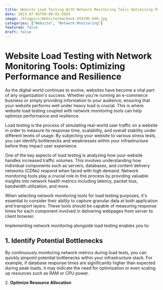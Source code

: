 ```yaml
---
title: Website Load Testing With Network Monitoring Tools Optimizing Performance And Resilience
date: 2023-07-05T00:00:03.6929
image: /blogpics/Website/macbook-459196_640.jpg
categories: ["Website", "Network Monitoring"]
featured: false
draft: false
---
```

# Website Load Testing with Network Monitoring Tools: Optimizing Performance and Resilience 

As the digital world continues to evolve, websites have become a vital part of any organization's success. Whether you're running an e-commerce business or simply providing information to your audience, ensuring that your website performs well under heavy load is crucial. This is where website load testing coupled with network monitoring tools can help optimize performance and resilience.

Load testing is the process of simulating real-world user traffic on a website in order to measure its response time, scalability, and overall stability under different levels of usage. By subjecting your website to various stress tests, you can identify bottlenecks and weaknesses within your infrastructure before they impact user experience.

One of the key aspects of load testing is analyzing how your website handles increased traffic volumes. This involves understanding how individual components such as servers, databases, and content delivery networks (CDNs) respond when faced with high demand. Network monitoring tools play a crucial role in this process by providing valuable insights into network health metrics including latency, packet loss, bandwidth utilization, and more.

When selecting network monitoring tools for load testing purposes, it's essential to consider their ability to capture granular data at both application and transport layers. These tools should be capable of measuring response times for each component involved in delivering webpages from server to client browser.

Implementing network monitoring alongside load testing enables you to:

## 1. Identify Potential Bottlenecks

By continuously monitoring network metrics during load tests, you can quickly pinpoint potential bottlenecks within your infrastructure stack. For example, if database response times are significantly higher than expected during peak loads, it may indicate the need for optimization or even scaling up resources such as RAM or CPU power.

2\. **Optimize Resource Allocation**